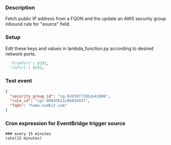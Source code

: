 ### Description
Fetch public IP address from a FQDN and the update an AWS security group inbound rule for "source" field.

### Setup
Edit these keys and values in lambda_function.py according to desired network ports.
```python
  'FromPort': 8291,
  'ToPort': 8291,
```

### Test event
```json
{
  "security_group_id": "sg-02d30773db2e41006",
  "rule_id": "sgr-09045b11c86016937",
  "fqdn": "home.nodbit.com"
}
```

### Cron expression for EventBridge trigger source
```
### every 15 minutes
rate(15 minutes)
```